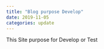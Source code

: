 ```yaml
---
title: "Blog purpose Develop"
date: 2019-11-05
categories: update
---
```

This Site purpose for Develop or Test

